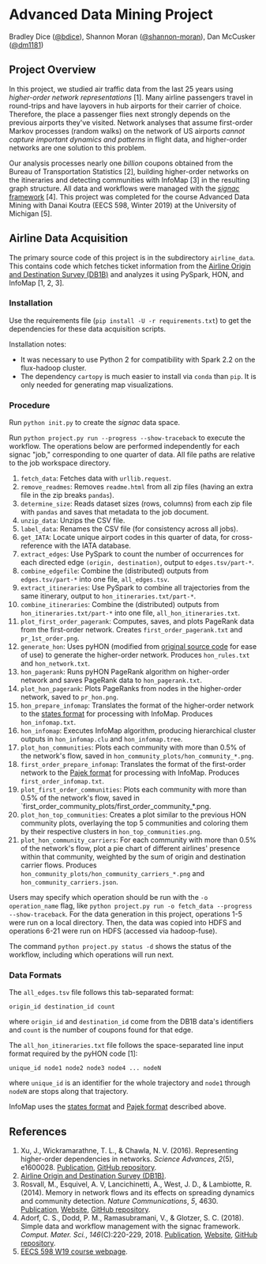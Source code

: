 # Advanced Data Mining Project
Bradley Dice ([@bdice](https://github.com/bdice/)),
Shannon Moran ([@shannon-moran](https://github.com/shannon-moran/)),
Dan McCusker ([@dm1181](https://github.com/dm1181/))

## Project Overview

In this project, we studied air traffic data from the last 25 years using _higher-order network representations_ [1].
Many airline passengers travel in round-trips and have layovers in hub airports for their carrier of choice.
Therefore, the place a passenger flies next strongly depends on the previous airports they've visited.
Network analyses that assume first-order Markov processes (random walks) on the network of US airports _cannot capture important dynamics and patterns_ in flight data, and higher-order networks are one solution to this problem.

Our analysis processes nearly one *billion* coupons obtained from the Bureau of Transportation Statistics [2], building higher-order networks on the itineraries and detecting communities with InfoMap [3] in the resulting graph structure.
All data and workflows were managed with the [_signac_ framework](https://signac.io) [4].
This project was completed for the course Advanced Data Mining with Danai Koutra (EECS 598, Winter 2019) at the University of Michigan [5].

## Airline Data Acquisition

The primary source code of this project is in the subdirectory `airline_data`. This contains code which fetches ticket information from the [Airline Origin and Destination Survey (DB1B)](https://www.transtats.bts.gov/Tables.asp?DB_ID=125) and analyzes it using PySpark, HON, and InfoMap [1, 2, 3].

### Installation

Use the requirements file (`pip install -U -r requirements.txt`) to get the dependencies for these data acquisition scripts.

Installation notes:

- It was necessary to use Python 2 for compatibility with Spark 2.2 on the flux-hadoop cluster.
- The dependency `cartopy` is much easier to install via `conda` than `pip`. It is only needed for generating map visualizations.

### Procedure

Run `python init.py` to create the _signac_ data space.

Run `python project.py run --progress --show-traceback` to execute the workflow. The operations below are performed independently for each signac "job," corresponding to one quarter of data. All file paths are relative to the job workspace directory.

1. `fetch_data`: Fetches data with `urllib.request`.
2. `remove_readmes`: Removes `readme.html` from all zip files (having an extra file in the zip breaks `pandas`).
3. `determine_size`: Reads dataset sizes (rows, columns) from each zip file with `pandas` and saves that metadata to the job document.
4. `unzip_data`: Unzips the CSV file.
5. `label_data`: Renames the CSV file (for consistency across all jobs).
6. `get_IATA`: Locate unique airport codes in this quarter of data, for cross-reference with the IATA database.
7. `extract_edges`: Use PySpark to count the number of occurrences for each directed edge `(origin, destination)`, output to `edges.tsv/part-*`.
8. `combine_edgefile`: Combine the (distributed) outputs from `edges.tsv/part-*` into one file, `all_edges.tsv`.
9. `extract_itineraries`: Use PySpark to combine all trajectories from the same itinerary, output to `hon_itineraries.txt/part-*`.
10. `combine_itineraries`: Combine the (distributed) outputs from `hon_itineraries.txt/part-*` into one file, `all_hon_itineraries.txt`.
11. `plot_first_order_pagerank`: Computes, saves, and plots PageRank data from the first-order network. Creates `first_order_pagerank.txt` and `pr_1st_order.png`.
12. `generate_hon`: Uses pyHON (modified from [original source code](https://github.com/xyjprc/hon) for ease of use) to generate the higher-order network. Produces `hon_rules.txt` and `hon_network.txt`.
13. `hon_pagerank`: Runs pyHON PageRank algorithm on higher-order network and saves PageRank data to `hon_pagerank.txt`.
14. `plot_hon_pagerank`: Plots PageRanks from nodes in the higher-order network, saved to `pr_hon.png`.
15. `hon_prepare_infomap`: Translates the format of the higher-order network to the [states format](http://www.mapequation.org/code.html#State-format) for processing with InfoMap. Produces `hon_infomap.txt`.
16. `hon_infomap`: Executes InfoMap algorithm, producing hierarchical cluster outputs in `hon_infomap.clu` and `hon_infomap.tree`.
17. `plot_hon_communities`: Plots each community with more than 0.5% of the network's flow, saved in `hon_community_plots/hon_community_*.png`.
18. `first_order_prepare_infomap`: Translates the format of the first-order network to the [Pajek format](http://www.mapequation.org/code.html#Pajek-format) for processing with InfoMap. Produces `first_order_infomap.txt`.
19. `plot_first_order_communities`: Plots each community with more than 0.5% of the network's flow, saved in `first_order_community_plots/first_order_community_*.png.
20. `plot_hon_top_communities`: Creates a plot similar to the previous HON community plots, overlaying the top 5 communities and coloring them by their respective clusters in `hon_top_communities.png`.
21. `plot_hon_community_carriers`: For each community with more than 0.5% of the network's flow, plot a pie chart of different airlines' presence within that community, weighted by the sum of origin and destination carrier flows. Produces `hon_community_plots/hon_community_carriers_*.png` and `hon_community_carriers.json`.

Users may specify which operation should be run with the `-o operation_name` flag, like `python project.py run -o fetch_data --progress --show-traceback`.
For the data generation in this project, operations 1-5 were run on a local directory.
Then, the data was copied into HDFS and operations 6-21 were run on HDFS (accessed via hadoop-fuse).

The command `python project.py status -d` shows the status of the workflow, including which operations will run next.

### Data Formats

The `all_edges.tsv` file follows this tab-separated format:

```
origin_id destination_id count
```

where `origin_id` and `destination_id` come from the DB1B data's identifiers and `count` is the number of coupons found for that edge.

The `all_hon_itineraries.txt` file follows the space-separated line input format required by the pyHON code [1]:

```
unique_id node1 node2 node3 node4 ... nodeN
```

where `unique_id` is an identifier for the whole trajectory and `node1` through `nodeN` are stops along that trajectory.

InfoMap uses the [states format](http://www.mapequation.org/code.html#State-format) and [Pajek format](http://www.mapequation.org/code.html#Pajek-format) described above.

## References

1. Xu, J., Wickramarathne, T. L., & Chawla, N. V. (2016). Representing higher-order dependencies in networks. _Science Advances_, _2_(5), e1600028. [Publication](https://doi.org/10.1126/sciadv.1600028), [GitHub repository](https://github.com/xyjprc/hon).
2. [Airline Origin and Destination Survey (DB1B)](https://www.transtats.bts.gov/DatabaseInfo.asp?DB_ID=125).
3. Rosvall, M., Esquivel, A. V, Lancichinetti, A., West, J. D., & Lambiotte, R. (2014). Memory in network flows and its effects on spreading dynamics and community detection. _Nature Communications_, _5_, 4630. [Publication](https://doi.org/10.1038/ncomms5630), [Website](http://www.mapequation.org/), [GitHub repository](https://github.com/mapequation/infomap).
4. Adorf, C. S., Dodd, P. M., Ramasubramani, V., & Glotzer, S. C. (2018). Simple data and workflow management with the signac framework. _Comput. Mater. Sci._, _146_(C):220-229, 2018. [Publication](https://doi.org/10.1016/j.commatsci.2018.01.035), [Website](https://signac.io), [GitHub repository](https://github.com/glotzerlab/signac).
5. [EECS 598 W19 course webpage](http://web.eecs.umich.edu/~dkoutra/courses/W19_598/).
